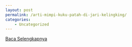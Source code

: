 ```yaml
---
layout: post
permalink: /arti-mimpi-kuku-patah-di-jari-kelingking/
categories:
    - Uncategorized
---
```


[Baca Selengkapnya](/06)
